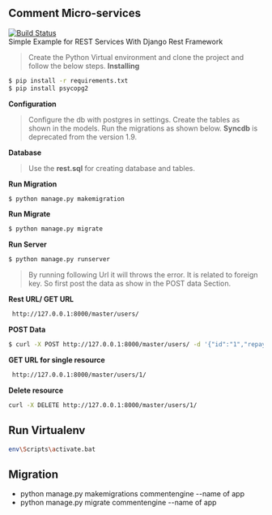 ## Comment Micro-services
[![Build Status]()]() <br />
Simple Example for REST Services With Django Rest Framework
>Create the Python Virtual environment and clone the project and follow the below steps.
<b> Installing </b>
```sh
$ pip install -r requirements.txt
$ pip install psycopg2
```
<b> Configuration </b>
> Configure the db with postgres in settings. Create the tables as shown in the models. Run the migrations as shown below. <b>Syncdb</b> is deprecated from the version 1.9.

<b> Database </b>
> Use the <b>rest.sql</b> for creating database and tables.

<b> Run Migration</b>
```sh
$ python manage.py makemigration
```
<b> Run Migrate</b>
```sh
$ python manage.py migrate
```
<b> Run Server</b>
```sh
$ python manage.py runserver
```
> By running following Url it will throws the error. It is related to foreign key. 
> So first post the data as show in the POST data Section.
> 
<b> Rest URL/ GET URL </b>
```sh
 http://127.0.0.1:8000/master/users/
```

<b> POST Data </b>
``` sh 
$ curl -X POST http://127.0.0.1:8000/master/users/ -d '{"id":"1","repayment_type_name":"MANUAL", "fk_status":"1","last_modified_date":"2016-01-12 00:00:00+05:30","last_modified_by":"1"}' -H "Content-Type: application/json"
```
<b> GET URL for single resource </b>
```sh
 http://127.0.0.1:8000/master/users/1/
```
<b> Delete resource </b>
```sh
curl -X DELETE http://127.0.0.1:8000/master/users/1/
```

## Run Virtualenv
```sh
env\Scripts\activate.bat
```

## Migration

- python manage.py makemigrations commentengine --name of app
- python manage.py migrate commentengine --name of app

